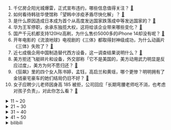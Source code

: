 1. 千亿房企阳光城爆雷，正式宣布违约，哪些信息值得关注？ [:link:](https://www.zhihu.com/question/582286014)
2. 如何看待韩驻华使馆称「望韩中涉疫矛盾尽快化解」？ [:link:](https://www.zhihu.com/question/582581015)
3. 是什么原因造成日本成为首个从高度发达国家跌落成中等发达国家的？ [:link:](https://www.zhihu.com/question/582143847)
4. 华为王军停职，余承东独揽大权，这将给该企业带来哪些变化？ [:link:](https://www.zhihu.com/question/582389002)
5. 国产千元机都支持120Hz高刷，为什么售价5000多的iPhone 14却没有呢？ [:link:](https://www.zhihu.com/question/577526220)
6. 开年电影的《流浪地球》电视剧的《三体》都取得封神级成功，为什么动画片《三体》失败了？ [:link:](https://www.zhihu.com/question/582221408)
7. 近七成俄企用中国制造替代西方设备，这一调查结果说明什么？ [:link:](https://www.zhihu.com/question/582313229)
8. 美方拒还飞艇碎片和设备，外交部称「它不是美国的，美方动用武力明显是反应过度」，美方为何不愿归还？ [:link:](https://www.zhihu.com/question/582626088)
9. 《狂飙》里的四个女人陈书婷，孟钰，高启兰和黄瑶，哪个更惨？明明拥有了金钱豪宅豪车的她们结局仍旧不好？ [:link:](https://www.zhihu.com/question/582021418)
10. 女子应聘少儿老师因身高 185 被拒，公司回应「长期弯腰老师吃不消，也考虑对孩子负责」，对此你怎么看？ [:link:](https://www.zhihu.com/question/582084472)
<details>
<summary>11 ~ 20</summary>

11. 金门发表「永久非军事区宣言」，呼吁「厦金跨海大桥」早日兴建，这释放了哪些信号？ [:link:](https://www.zhihu.com/question/582606376)
12. 姚明 12 岁女儿身高直逼 1 米 9，你在哪一刻感受到过基因的强大？ [:link:](https://www.zhihu.com/question/577497208)
13. 宇宙没有空气，飞船如何得到反作用力飞行？ [:link:](https://www.zhihu.com/question/39761106)
14. 《武林外传》中李大嘴的厨艺算什么水平？ [:link:](https://www.zhihu.com/question/37264128)
15. 在三体世界中三日凌空之后，包括三体人在内的物种几乎灭绝，那后续的三体人知识和智慧该如何传承？ [:link:](https://www.zhihu.com/question/582576867)
16. Chat GPT有多高的技术壁垒？国内外除了OpenAI还有谁可以做到类似程度？ [:link:](https://www.zhihu.com/question/581806122)
17. 任天堂 Switch 销量已达 1.21 亿台，这一数据说明了什么？ [:link:](https://www.zhihu.com/question/582298645)
18. 伊朗驻华大使馆辟谣「情侣公开场合跳舞被判 10 年」，被判刑是因煽动骚乱、危害国家安全，如何看待此事？ [:link:](https://www.zhihu.com/question/581798809)
19. 如何看待乌军撤向阿特木斯克城郊？ [:link:](https://www.zhihu.com/question/582381174)
20. 辞职时，员工最体面的离开方式是怎样的？ [:link:](https://www.zhihu.com/question/560987804)
</details>
<details>
<summary>21 ~ 30</summary>

21. 《流浪地球 2》中的太空电梯场景在哪些科幻电影中出现过？ [:link:](https://www.zhihu.com/question/580722135)
22. 开车回家过年，为什么有人开 800 公里没事，有人 200 公里就累倒？ [:link:](https://www.zhihu.com/question/469750082)
23. 印度国产战机首次在国产航母起降，意味着什么？印航母在世界处于什么水平？ [:link:](https://www.zhihu.com/question/582611110)
24. 三体第二部张鲁一继续演罗辑的几率多大? [:link:](https://www.zhihu.com/question/582480108)
25. 星云大师生前遗嘱公布「没有舍利子，各种繁文缛节一概全免」，怎样理解这一态度？ [:link:](https://www.zhihu.com/question/582589577)
26. 90、00代或将成 「65 岁男女同龄退休」第一批实践者，将对年轻人的就业选择带来什么影响？ [:link:](https://www.zhihu.com/question/582585241)
27. 国内哪个男演员适合演《三体》里的罗辑？ [:link:](https://www.zhihu.com/question/540660392)
28. 徐工集团为什么可以免费赞助《流浪地球 2》？ [:link:](https://www.zhihu.com/question/581822066)
29. 柳叶型口罩，是智商税吗? [:link:](https://www.zhihu.com/question/432403850)
30. 如何看待电影《满江红》票房破 40 亿？ [:link:](https://www.zhihu.com/question/582527248)
</details>
<details>
<summary>31 ~ 40</summary>

31. 专家称土耳其地震相当于 130 颗原子弹持续爆炸 43 秒，这是什么概念？如何减少伤亡？ [:link:](https://www.zhihu.com/question/582586530)
32. 福建鼓励国有企业大学毕业生员工入伍， 释放了哪些信号？ [:link:](https://www.zhihu.com/question/581905420)
33. 《英雄联盟》中璐璐的变羊是不是神技？ [:link:](https://www.zhihu.com/question/355537533)
34. 如何评价神奇宝贝特别篇？ [:link:](https://www.zhihu.com/question/31897345)
35. 购房者「提前还房贷」受阻，银行为何要阻止提前还贷？什么群体适合提前还？ [:link:](https://www.zhihu.com/question/582439081)
36. 《黑豹 2》的哪些剧情值得反复观看？ [:link:](https://www.zhihu.com/question/540019615)
37. 微软宣布全线整合 ChatGPT，将带来哪些影响？ [:link:](https://www.zhihu.com/question/581818681)
38. 南京一超市售「橘子128元一个」，商家回应称「精品店东西比较贵」，当地市监部门已介入，如何看待此事？ [:link:](https://www.zhihu.com/question/582380985)
39. 有没有可以直接拿走抄作业的情人节礼物清单？ [:link:](https://www.zhihu.com/question/581559465)
40. 敏感肌肤换季干燥泛红，可以使用 A 醇吗？ [:link:](https://www.zhihu.com/question/581138360)
</details>
<details>
<summary>41 ~ 50</summary>

41. 有哪些一年开很多次花的花卉？ [:link:](https://www.zhihu.com/question/580397677)
42. 考驾照是推荐学自动挡还是手动挡？ [:link:](https://www.zhihu.com/question/582557316)
43. 哪些食物可能会影响孩子的视力？ [:link:](https://www.zhihu.com/question/538531697)
44. 如果能重新开始，你会选择在什么时候呢？ [:link:](https://www.zhihu.com/question/582117524)
45. 你更喜欢读书还是工作，为什么？ [:link:](https://www.zhihu.com/question/582650997)
46. 为什么《英雄联盟》越来越不好玩了？ [:link:](https://www.zhihu.com/question/44358639)
47. 能干成大事的人都是什么样的人？有什么特征？ [:link:](https://www.zhihu.com/question/571301197)
48. 如何老练地跟人沟通？ [:link:](https://www.zhihu.com/question/21331300)
49. 如何评价海贼王漫画1074话情报？ [:link:](https://www.zhihu.com/question/582575228)
50. 多个 GDP 过万亿城市松绑楼市，专家称「除一线城市或全面取消限购」，此举会对房地产业产生哪些影响？ [:link:](https://www.zhihu.com/question/582533940)
</details><details>
<summary>bilibili</summary>

1. 【年度巨献】原神同人大电影 「暗潮」 [:link:](//www.bilibili.com/video/BV1hT411d7Fd)
2. 探秘全世界最大的枪店！是什么体验？40年经典老店！库存上万支枪！ [:link:](//www.bilibili.com/video/BV1w8411G7LW)
3. 公开呼吁取关？！一条视频席卷全国，衣戈猜想走红真的是偶然吗？ [:link:](//www.bilibili.com/video/BV1WD4y1N7jJ)
4. 21世纪如何复兴德意志第二帝国？【神奇组织04】 [:link:](//www.bilibili.com/video/BV12Y411q7S1)
5. 我，药系天王 [:link:](//www.bilibili.com/video/BV1FA411k7Vk)
6. 评分6.1！彻底坠毁！德凯奥特曼完结吐槽 [:link:](//www.bilibili.com/video/BV1CR4y1z7Ae)
7. 此乃坤拳，乾坤镜方可修成，我以致乾坤镜九星巅峰，颤抖吧ikun们 [:link:](//www.bilibili.com/video/BV1Wx4y1j7tA)
8. 大雄...已经...无所谓了...【怀旧篇】！！！ [:link:](//www.bilibili.com/video/BV1pe4y1N72K)
9. 两分钟视频大哥两次落泪，相信大哥一定可以东山再起！ [:link:](//www.bilibili.com/video/BV1X84y157bq)
10. 无厘头西游《车迟国斗法》中 [:link:](//www.bilibili.com/video/BV1nj411M7ns)
<details>
<summary>11 ~ 20</summary>

11. 学姐让你晚上来，你就得来 [:link:](//www.bilibili.com/video/BV1NG4y1T7Mu)
12. BSS (SEVENTEEN) 'Fighting (Feat. Lee Young Ji)' Official MV [:link:](//www.bilibili.com/video/BV1yx4y157Sc)
13. 制作流浪猫过冬三层猫窝（改造） [:link:](//www.bilibili.com/video/BV12x4y1j7ot)
14. 《原神》EP - 拈骰冥思之夜 [:link:](//www.bilibili.com/video/BV1KG4y1T76A)
15. 妈妈一进入我的房间，各种东西就会开始失踪了 [:link:](//www.bilibili.com/video/BV1K8411u7Yv)
16. 他的未来规划，真的有我！ [:link:](//www.bilibili.com/video/BV15j411M7ik)
17. 我将数十张试卷拼接成了一张试卷 [:link:](//www.bilibili.com/video/BV1wR4y1z7Xk)
18. 当退坑2年的老玩家打开最新版《我的世界》 [:link:](//www.bilibili.com/video/BV1sD4y1T75A)
19. “于西方拍卖会上流拍的东方戏曲人偶。”……我重回故里，而她们客死异乡。 [:link:](//www.bilibili.com/video/BV17A411679Z)
20. 《明日方舟》全新故事「春分」活动宣传PV [:link:](//www.bilibili.com/video/BV1aA4116773)
</details>
<details>
<summary>21 ~ 30</summary>

21. 课 堂 请 勿 对 对 子【大肠篇】！！！ [:link:](//www.bilibili.com/video/BV1Fx4y177Lo)
22. 你看过这些动画片吗？这是一个完整的童年！ [:link:](//www.bilibili.com/video/BV1TD4y1N7Ni)
23. 卿月花灯彻夜明，吟肩随处倚倾城。复原古代会“走”的灯笼：走马灯 [:link:](//www.bilibili.com/video/BV1R8411M7MM)
24. 【STN快报第七季03】科乐美直言将会剽窃玩家创意 [:link:](//www.bilibili.com/video/BV1Rd4y1n7rE)
25. 江西小伙骑行黑龙江，路边铁皮房扎营煮火锅吃，晚上零下26度比冰柜还冷 [:link:](//www.bilibili.com/video/BV1HA41167RB)
26. 当妈妈体验我极度懒惰的一天，她疯了… [:link:](//www.bilibili.com/video/BV19d4y1n7V2)
27. 蛋黄派尿酸太低了，带他去海鲜市场，买几只大螃蟹补补身体 [:link:](//www.bilibili.com/video/BV1EY411D7Mg)
28. 玩原神救了我一命，甚至有了孩子。 [:link:](//www.bilibili.com/video/BV18e4y1A7eU)
29. 这就是外卖小哥心动时刻？ [:link:](//www.bilibili.com/video/BV1jd4y1H7g3)
30. 看完视频，零基础也能发一篇二区SCI [:link:](//www.bilibili.com/video/BV1bx4y1j7Sd)
</details>
<details>
<summary>31 ~ 40</summary>

31. 你女朋友狠起来能有多猛？？ [:link:](//www.bilibili.com/video/BV1Qx4y1j7Fu)
32. 搬新家啦！芬兰一家人体验铜锅涮羊肉全家狂喜！现切肥羊卷吃到撑！自制东北大拉皮绝了！温居派对狂欢爽翻天！ [:link:](//www.bilibili.com/video/BV1aG4y1U7VX)
33. 全网在夸的“自助餐天花板”，我被现场CPU了！有些餐厅啊，别太欺负小白了吧。 [:link:](//www.bilibili.com/video/BV1MD4y1N7Cy)
34. 十分钟，完成一条灵动的尾巴 [:link:](//www.bilibili.com/video/BV1yx4y1j7LU)
35. 伤 敌 一 千，自 损 一 千 [:link:](//www.bilibili.com/video/BV1ke4y1A7BC)
36. 海绵宝宝你怎么了！海绵宝宝：宇宙摇摆 [:link:](//www.bilibili.com/video/BV1Bv4y1t7nu)
37. 年兽：你管这叫烟花？？？ [:link:](//www.bilibili.com/video/BV19v4y1t7Cg)
38. 一百万粉感谢！+我从小到大的环境展示（+画画的变化） [:link:](//www.bilibili.com/video/BV1my4y1X7tN)
39. 耗时半个月，我给表妹做了一张触摸感应桌 [:link:](//www.bilibili.com/video/BV1S8411M7bW)
40. 第一次玩原神，请问公子是这么打的吗 [:link:](//www.bilibili.com/video/BV1Wy4y1D7g8)
</details>
<details>
<summary>41 ~ 50</summary>

41. 《 奇 怪 的 修 猫 修 狗 出 现 了 》 [:link:](//www.bilibili.com/video/BV1ud4y1n7sU)
42. 汤姆配音大赛第一名 [:link:](//www.bilibili.com/video/BV1984y157NZ)
43. 有这样的老婆，我能吹一辈子！ [:link:](//www.bilibili.com/video/BV1Ry4y1D7HV)
44. 今天给全校孩子煮鸡蛋 早餐吃得好 才能长高高身体棒 看到班上好几个孩子自己不舍得吃还要留给弟弟妹妹吃的时候 满满的心疼与感动.. [:link:](//www.bilibili.com/video/BV12T411d71H)
45. 【TF家族】2023新年音乐会《瞬间》（制作篇全记录）下 [:link:](//www.bilibili.com/video/BV1224y1i72i)
46. 玩电竞、拍段子、老年课堂......这家年轻人办的养老院“火”了 [:link:](//www.bilibili.com/video/BV1Y8411g7dn)
47. 2小时20分，俯卧撑3200个！ [:link:](//www.bilibili.com/video/BV1vA411z7bk)
48. 【九转大肠俞涛】B站我来了，鬼畜视频可以直接@我了！ [:link:](//www.bilibili.com/video/BV1bM411e7dJ)
49. 厨师长教你：用泡面做“鸡蛋肉丝炒面”，干香美味，方便简单 [:link:](//www.bilibili.com/video/BV1BT411X7FK)
50. 他反复问她有没有遗憾，更让人遗憾了 [:link:](//www.bilibili.com/video/BV11Y411q7KW)
</details>
<details>
<summary>51 ~ 60</summary>

51. 【318大乱斗】别哭啊战士！铁人三项再次升级⚡318大乱斗实况解说 [:link:](//www.bilibili.com/video/BV1Bs4y1W7j6)
52. 30岁硕士攒100w吃息退休实践，新年开门红200w不是梦 [:link:](//www.bilibili.com/video/BV1fT411X7PD)
53. 啊？3.0 [:link:](//www.bilibili.com/video/BV1k24y1B73G)
54. 【原神手书】♛来自四神的压迫力♛～王牌特工们的「间谍过家家」～ [:link:](//www.bilibili.com/video/BV1Tv4y1b73i)
55. 开学传奇，世界末日 [:link:](//www.bilibili.com/video/BV18x4y1j7Ew)
56. 这次的结果总算有了起色 [:link:](//www.bilibili.com/video/BV1sv4y1b7XN)
57. 【阿斗】口碑收视双爆表，2023开年王炸，投资超1亿美金！同名游戏改编《最后生还者》 [:link:](//www.bilibili.com/video/BV1ae4y1A714)
58. 写不完了，开摆！ [:link:](//www.bilibili.com/video/BV17Y411D7xn)
59. 【半佛】小天才过时了，老天才电话手表即将打穿市场。 [:link:](//www.bilibili.com/video/BV19x4y1j7vx)
60. 喵斯：“什么 B 动静 “ [:link:](//www.bilibili.com/video/BV1WD4y1N78B)
</details>
<details>
<summary>61 ~ 70</summary>

61. 【魔圆】“ 魔女的舞步 ” [:link:](//www.bilibili.com/video/BV1qx4y1j7B5)
62. 把烂梗玩成了王炸，把三农做成了事业，说过的承诺我做到了！ [:link:](//www.bilibili.com/video/BV17R4y1z7vF)
63. 不同类型的人表白被拒后的不同回复 [:link:](//www.bilibili.com/video/BV1hy4y1D734)
64. 满级高启强屠杀新手村 [:link:](//www.bilibili.com/video/BV1vd4y1n7c6)
65. 狂飙诗词大赛你还知道哪些？ [:link:](//www.bilibili.com/video/BV1GA41167av)
66. 速通玩家在NPC眼中的样子 [:link:](//www.bilibili.com/video/BV1cM411v79w)
67. 故 意 找 茬 [:link:](//www.bilibili.com/video/BV1vM411e7XP)
68. 耗时7小时，揭秘酒店做的非常好吃的【九转大肠】入嘴瞬间值了！ [:link:](//www.bilibili.com/video/BV1qs4y1W7D5)
69. 你3级这点血量敢1v2！？？不公平！重赛！重赛！ [:link:](//www.bilibili.com/video/BV1D24y1B7bn)
70. “大肠…已经…无所谓了…” [:link:](//www.bilibili.com/video/BV19R4y1B72L)
</details>
<details>
<summary>71 ~ 80</summary>

71. 回国第一件事 狂炫中式早餐 29元直接吃撑 [:link:](//www.bilibili.com/video/BV1KG4y1S7XW)
72. Cookies｜超高难度～国风剪纸兔切片饼干！详细教程！ [:link:](//www.bilibili.com/video/BV1je4y1N71S)
73. 花了三天时间，终于给我家狗造了一个冰屋 [:link:](//www.bilibili.com/video/BV13x4y1j7Bz)
74. 韩国人热爱碳水的一生 在“碳水界”来看也很炸裂 [:link:](//www.bilibili.com/video/BV1aR4y1z7Ep)
75. 宁波428日料自助餐，给后厨吃懵了，用海胆给我们上了一课！ [:link:](//www.bilibili.com/video/BV1ns4y1W72m)
76. 网络这块玩的就是真实！欢迎兄弟们来参观体验喝茶蹭饭，买不买东西真的无所谓 [:link:](//www.bilibili.com/video/BV1me4y1N7DG)
77. 爆笑！火力全开吐槽《无名》和王一博演技！ [:link:](//www.bilibili.com/video/BV1MT411d7nc)
78. 【全球首通】韩国人做的自制谱 中国人也能第一时间拿下 [:link:](//www.bilibili.com/video/BV1184y1V7q8)
79. 完结撒花！挑战1W元通关植物大战僵尸2#14 [:link:](//www.bilibili.com/video/BV1ej411M7i7)
80. 大肠我只吃带馅的 [:link:](//www.bilibili.com/video/BV1Cy4y1D7HK)
</details>
<details>
<summary>81 ~ 90</summary>

81. 扒了狂飙大嫂的健身计划，她是真懂训练！ [:link:](//www.bilibili.com/video/BV1cd4y1n7X2)
82. ☀⚡阳光开朗大男孩⚡☀ [:link:](//www.bilibili.com/video/BV1Nj411K74j)
83. 司马懿：这洋妞开了，肯定开锁血了 [:link:](//www.bilibili.com/video/BV1yG4y1U7DG)
84. 【原神】仇敌仿佛众水翻腾/须弥3.4主线⑨/预兆如窃贼到来/千壑沙地/原神3.4/须弥世界任务 [:link:](//www.bilibili.com/video/BV1kx4y157Gh)
85. 双重诅咒 我的世界永恒的MC生存 二周目EP13 [:link:](//www.bilibili.com/video/BV1UG4y1U7XB)
86. 跟原味大师学的原味九转大肠真的很香！ [:link:](//www.bilibili.com/video/BV1Js4y1Y7mU)
87. 名 侦 探 [:link:](//www.bilibili.com/video/BV1Je4y1A78j)
88. 看完这视频，你们会明白为啥市场上有这么多卖活禽活鱼的商家问你要不要宰杀了，因为死无对证！ [:link:](//www.bilibili.com/video/BV1jG4y1S7bj)
89. 100元在冰岛超市能买什么？鲸鱼肉！鲨鱼！海豹这里竟然都有卖！ [:link:](//www.bilibili.com/video/BV1md4y1n7VV)
90. 南方女生第一次吃东北麻辣拌！ 13元一大袋！满满的麻酱太香了！ [:link:](//www.bilibili.com/video/BV1By4y1D7sR)
</details>
<details>
<summary>91 ~ 100</summary>

91. 我去！我的工友是初音未来 [:link:](//www.bilibili.com/video/BV1jD4y1T7Xj)
92. 当我打游戏，混进了全是妹子的房间…… [:link:](//www.bilibili.com/video/BV1zD4y1T7Ag)
93. 英雄联盟马服是什么梗【梗指南】 [:link:](//www.bilibili.com/video/BV1Zs4y1W75m)
94. 【原创动画】《阳光晒屁股》 [:link:](//www.bilibili.com/video/BV1EG4y1u7cY)
95. 当我希望爷爷穿的时尚点 [:link:](//www.bilibili.com/video/BV1BM411e7SV)
96. 高启强究竟有多伪善？李响安欣的“镜像共生”好在哪里？深度剖析《狂飙》的文学性！我们到底何而为人？ [:link:](//www.bilibili.com/video/BV18d4y1n748)
97. 10道10元超简单素菜，我是不相信你会翻车的 [:link:](//www.bilibili.com/video/BV1YG4y1U7G4)
98. 这澡洗的 [:link:](//www.bilibili.com/video/BV1He4y1A7aF)
99. hack的乐趣生活｜纸飞机的升级版！太炫了吧！！ [:link:](//www.bilibili.com/video/BV19y4y1X7wo)
100. 这电视上的节目，就是精彩啊 [:link:](//www.bilibili.com/video/BV1zx4y157QC)
</details></details>